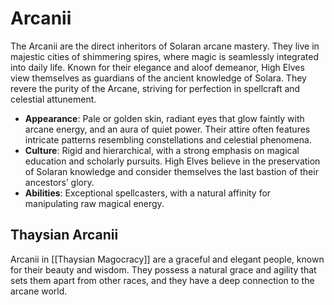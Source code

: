 # Arcanii

The Arcanii are the direct inheritors of Solaran arcane mastery. They live in majestic cities of shimmering spires, where magic is seamlessly integrated into daily life. Known for their elegance and aloof demeanor, High Elves view themselves as guardians of the ancient knowledge of Solara. They revere the purity of the Arcane, striving for perfection in spellcraft and celestial attunement.

- **Appearance**: Pale or golden skin, radiant eyes that glow faintly with arcane energy, and an aura of quiet power. Their attire often features intricate patterns resembling constellations and celestial phenomena.
- **Culture**: Rigid and hierarchical, with a strong emphasis on magical education and scholarly pursuits. High Elves believe in the preservation of Solaran knowledge and consider themselves the last bastion of their ancestors’ glory.
- **Abilities**: Exceptional spellcasters, with a natural affinity for manipulating raw magical energy.
## Thaysian Arcanii

Arcanii in [[Thaysian Magocracy]] are a graceful and elegant people, known for their beauty and wisdom. They possess a natural grace and agility that sets them apart from other races, and they have a deep connection to the arcane world. 